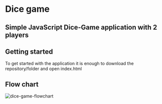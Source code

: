 # Dice game

## Simple JavaScript Dice-Game application with 2 players

## Getting started

To get started with the application it is enough to download the repository/folder and open index.html

## Flow chart
![dice-game-flowchart](https://user-images.githubusercontent.com/49793609/106502650-ea2b3580-64c4-11eb-900f-2ac9920a8017.png)
